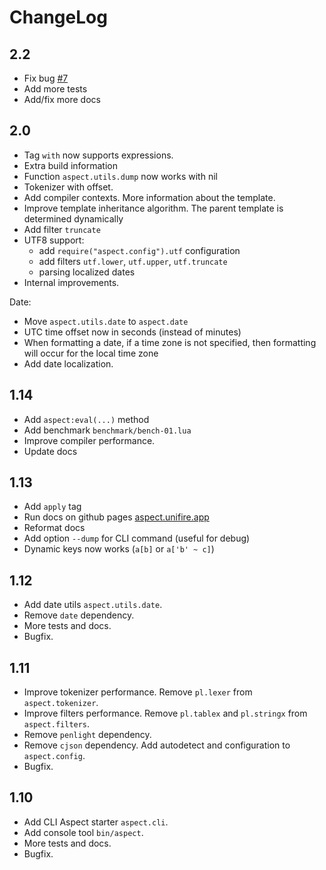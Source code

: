ChangeLog
=========

2.2
---

- Fix bug [#7](https://github.com/unifire-app/aspect/issues/7)
- Add more tests
- Add/fix more docs

2.0
---

- Tag `with` now supports expressions.
- Extra build information
- Function `aspect.utils.dump` now works with nil
- Tokenizer with offset.
- Add compiler contexts. More information about the template.
- Improve template inheritance algorithm. The parent template is determined dynamically
- Add filter `truncate`
- UTF8 support:
  - add `require("aspect.config").utf` configuration
  - add filters `utf.lower`, `utf.upper`, `utf.truncate`
  - parsing localized dates
- Internal improvements.

Date:

- Move `aspect.utils.date` to `aspect.date`
- UTC time offset now in seconds (instead of minutes) 
- When formatting a date, if a time zone is not specified, then formatting will occur for the local time zone
- Add date localization.

1.14
----

- Add `aspect:eval(...)` method
- Add benchmark `benchmark/bench-01.lua`
- Improve compiler performance. 
- Update docs

1.13
----

- Add `apply` tag
- Run docs on github pages [aspect.unifire.app](https://aspect.unifire.app/)
- Reformat docs
- Add option `--dump` for CLI command (useful for debug)
- Dynamic keys now works (`a[b]` or `a['b' ~ c]`)

1.12
----

- Add date utils `aspect.utils.date`.
- Remove `date` dependency.
- More tests and docs.
- Bugfix.

1.11
----

- Improve tokenizer performance.  Remove `pl.lexer` from `aspect.tokenizer`.
- Improve filters performance. Remove `pl.tablex` and `pl.stringx` from `aspect.filters`.
- Remove `penlight` dependency.
- Remove `cjson` dependency. Add autodetect and configuration to `aspect.config`.
- Bugfix.

1.10
----

- Add CLI Aspect starter `aspect.cli`.
- Add console tool `bin/aspect`.
- More tests and docs.
- Bugfix.
